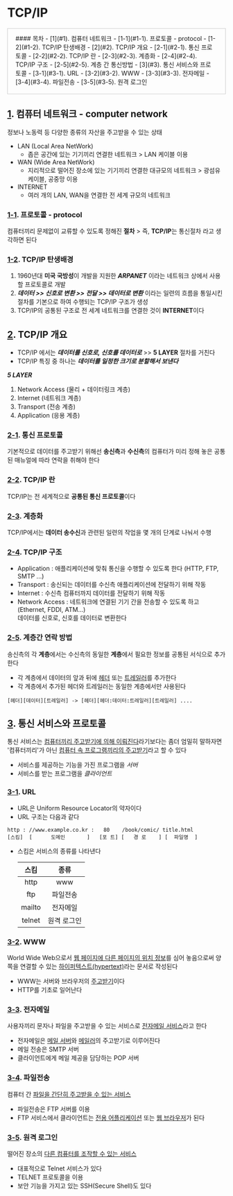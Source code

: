 <style>
#toc {
  border: 1px solid #ccc;
  display: inline-block;
  padding: 12px 20px 18px 18px;
}
</style>

# TCP/IP
<div id="toc">
#### 목차
- [1](#1). 컴퓨터 네트워크
    - [1-1](#1-1). 프로토콜 - protocol
    - [1-2](#1-2). TCP/IP 탄생배경
- [2](#2). TCP/IP 개요
    - [2-1](#2-1). 통신 프로토콜
    - [2-2](#2-2). TCP/IP 란
    - [2-3](#2-3). 계층화
    - [2-4](#2-4). TCP/IP 구조
    - [2-5](#2-5). 계층 간 통신방법
- [3](#3). 통신 서비스와 프로토콜
    - [3-1](#3-1). URL
    - [3-2](#3-2). WWW
    - [3-3](#3-3). 전자메일
    - [3-4](#3-4). 파일전송
    - [3-5](#3-5). 원격 로그인
</div>

## [1](#toc). 컴퓨터 네트워크 - computer network <a id="1">
정보나 노동력 등 다양한 종류의 자산을 주고받을 수 있는 상태

- LAN (Local Area NetWork)
    + 좁은 공간에 있는 기기끼리 연결한 네트워크 > LAN 케이블 이용
- WAN (Wide Area NetWork)
    + 지리적으로 떨어진 장소에 있는 기기끼리 연결한 대규모의 네트워크 > 광섬유 케이블, 공중망 이용
- INTERNET
    + 여러 개의 LAN, WAN을 연결한 전 세계 규모의 네트워크

### [1-1](#toc). 프로토콜 - protocol <a id="1-1">
컴퓨터끼리 문제없이 교류할 수 있도록 정해진 **절차** > 즉, **TCP/IP**는 통신절차 라고 생각하면 된다

### [1-2](#toc). TCP/IP 탄생배경 <a id="1-2">
1. 1960년대 **미국 국방성**이 개발을 지원한 ***ARPANET*** 이라는 네트워크 상에서 사용할 프로토콜로 개발  
2. ***데이터 >> 신호로 변환 >> 전달 >> 데이터로 변환*** 이라는 일련의 흐름을 통일시킨 절차를 기본으로 하여 수행되는 TCP/IP 구조가 생성  
3. TCP/IP의 공통된 구조로 전 세계 네트워크를 연결한 것이 **INTERNET**이다 


## [2](#toc). TCP/IP 개요 <a id="2">
- TCP/IP 에서는 ***데이터를 신호로, 신호를 데이터로*** >> **5 LAYER** 절차를 거친다
- TCP/IP 특징 중 하나는 ***데이터를 일정한 크기로 분할해서 보낸다***

***5 LAYER***

1. Network Access (물리 + 데이터링크 계층)
2. Internet (네트워크 계층)
3. Transport (전송 계층)
4. Application (응용 계층)

### [2-1](#toc). 통신 프로토콜 <a id="2-1">
기본적으로 데이터를 주고받기 위해선 **송신측**과 **수신측**의 컴퓨터가 미리 정해 놓은 공통된 매뉴얼에 따라 연락을 취해야 한다

### [2-2](#toc). TCP/IP 란 <a id="2-2">
TCP/IP는 전 세계적으로 **공통된 통신 프로토콜**이다

### [2-3](#toc). 계층화 <a id="2-3">
TCP/IP에서는 **데이터 송수신**과 관련된 일련의 작업을 몇 개의 단계로 나눠서 수행

### [2-4](#toc). TCP/IP 구조 <a id="2-4">
- Application : 애플리케이션에 맞춰 통신을 수행할 수 있도록 한다 (HTTP, FTP, SMTP ...)
- Transport : 송신되는 데이터를 수신측 애플리케이션에 전달하기 위해 작동
- Internet : 수신측 컴퓨터까지 데이터를 전달하기 위해 작동
- Network Access : 네트워크에 연결된 기기 간을 전송할 수 있도록 하고(Ethernet, FDDI, ATM...)  
데이터를 신호로, 신호를 데이터로 변환한다

### [2-5](#toc). 계층간 연락 방법 <a id="2-5">
송신측의 각 **계층**에서는 수신측의 동일한 **계층**에서 필요한 정보를 공통된 서식으로 추가한다

- 각 계층에서 데이터의 앞과 뒤에 <u>헤더</u> 또는 <u>트레일러</u>를 추가한다
- 각 계층에서 추가된 헤더와 트레일러는 동일한 계층에서만 사용된다
```
[헤더][데이터][트레일러] -> [헤더][헤더:데이터:트레일러][트레일러] ....
```


## [3](#toc). 통신 서비스와 프로토콜 <a id="3">
통신 서비스는 <u>컴퓨터끼리 주고받기에 의해 이뤄진다</u>라기보다는 좀더 엄밀히 말하자면 '컴퓨터끼리'가 아닌 <u>컴퓨터 속 프로그램끼리의 주고받기</u>라고 할 수 있다

- 서비스를 제공하는 기능을 가진 프로그램을 *서버*
- 서비스를 받는 프로그램을 *클라이언트*

### [3-1](#toc). URL <a id="3-1">
- URL은 Uniform Resource Locator의 약자이다
- URL 구조는 다음과 같다
```
http : //www.example.co.kr :   80    /book/comic/ title.html
[스킴]  [      도메인       ]   [포 트] [   경 로    ] [  파일명  ]
```
- 스킴은 서비스의 종류를 나타낸다

    스킴|종류
    :---:|:---:
    http|www
    ftp|파일전송
    mailto|전자메일
    telnet|원격 로그인

### [3-2](#toc). WWW <a id="3-2">
World Wide Web으로서 <u>웹 페이지에 다른 페이지의 위치 정보</u>를 심어 놓음으로써 양쪽을 연결할 수 있는 <u>하이퍼텍스트(hypertext)</u>라는 문서로 작성된다

- WWW는 서버와 브라우저의 <u>주고받기</u>이다
- HTTP를 기초로 일어난다

### [3-3](#toc). 전자메일 <a id="3-3">
사용자끼리 문자나 파일을 주고받을 수 있는 서비스로 <u>전자메일 서비스</u>라고 한다

- 전자메일은 <u>메일 서버</u>와 <u>메일러</u>의 주고받기로 이루어진다
- 메일 전송은 SMTP 서버
- 클라이언트에게 메일 제공을 담당하는 POP 서버

### [3-4](#toc). 파일전송 <a id="3-4">
컴퓨터 간 <u>파일을 간단히 주고받을 수 있는 서비스</u>

- 파일전송은 FTP 서버를 이용
- FTP 서비스에서 클라이언트는 <u>전용 어플리케이션</u> 또는 <u>웹 브라우저</u>가 된다

### [3-5](#toc). 원격 로그인 <a id="3-5">
떨어진 장소의 <u>다른 컴퓨터를 조작할 수 있는 서비스</u>

- 대표적으로 Telnet 서비스가 있다
- TELNET 프로토콜을 이용
- 보안 기능을 가지고 있는 SSH(Secure Shell)도 있다
